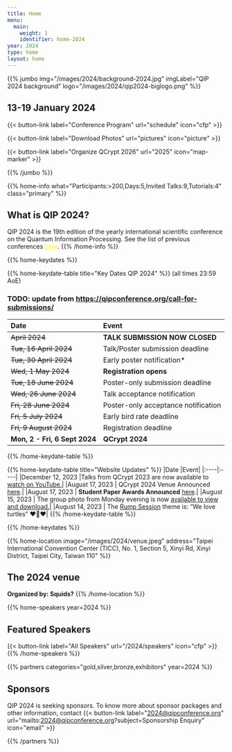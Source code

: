 ```yaml
---
title: Home
menu:
  main:
    weight: 1
    identifier: home-2024
year: 2024
type: home
layout: home
---
```

<!-- JUMBO -->
{{% jumbo img="/images/2024/background-2024.jpg" imgLabel="QIP 2024 background" logo="/images/2024/qip2024-biglogo.png" %}}

## 13-19 January 2024

{{< button-link label="Conference Program"
                url="schedule"
                icon="cfp" >}}


{{< button-link label="Download Photos"
                url="pictures"
                icon="picture" >}}

{{< button-link label="Organize QCrypt 2026"
                url="2025"
                icon="map-marker" >}}


{{% /jumbo %}}


{{% home-info what="Participants:>200,Days:5,Invited Talks:9,Tutorials:4" class="primary" %}}
## What is QIP 2024?

QIP 2024 is the 19th edition of the yearly international scientific conference on the Quantum Information Processing. See the list of previous conferences <a style="color: yellow" href="/2024/charter/#history-of-qip">here</a>.
{{% /home-info %}}

{{% home-keydates %}}

{{% home-keydate-table title="Key Dates QIP 2024" %}}
(all times 23:59 AoE)
### TODO: update from https://qipconference.org/call-for-submissions/


|Date |Event|
|:----|:----|
| <strike> April 2024 </strike>|<strong> TALK SUBMISSION NOW CLOSED </strong>|
| <strike> Tue, 16 April 2024 </strike>|  Talk/Poster submission deadline |
| <strike> Tue, 30 April 2024 </strike>|  Early poster notification* |
| <strike> Wed, 1 May 2024 </strike>|<strong>  Registration opens </strong>|
| <strike> Tue, 18 June 2024 </strike>|Poster-only submission deadline|
| <strike> Wed, 26 June 2024 </strike>| Talk acceptance notification |
| <strike> Fri, 28 June 2024 </strike>| Poster-only acceptance notification|
| <strike> Fri, 5 July 2024 </strike>| Early bird rate deadline|
| <strike> Fri, 9 August 2024 </strike>| Registration deadline|
|<strong>Mon, 2 - Fri, 6 Sept 2024 </strong>| <strong>QCrypt 2024</strong>|

{{% /home-keydate-table %}}

{{% home-keydate-table title="Website Updates" %}}
|Date |Event|
|:----|:----|
|December 12, 2023 |Talks from QCrypt 2023 are now available to <a href="https://www.youtube.com/playlist?list=PLbY0Lk6JsgBEph5CPYTQZs6cOKBPGSnnI">watch on YouTube.</a>|
|August 17, 2023 | QCrypt 2024 Venue Announced <a href="/2023/2024"> here</a>.|
|August 17, 2023 | <strong>Student Paper Awards Announced</strong> <a href="/2023/sessions/business/">here</a>.|
|August 15, 2023 | The group photo from Monday evening is now <a href="https://umd.box.com/s/ro56fac22mf5j8xkjcb06ggw0igil4nv">available to view and download.</a>|
|August 14, 2023 | The <a href="/2023/sessions/rump/">Rump Session</a> theme is: “We love turtles” ❤️🐢❤️|
{{% /home-keydate-table %}}

{{% /home-keydates %}}


<!-- THE MAP -->
{{% home-location
    image="/images/2024/venue.jpeg"
    address="Taipei International Convention Center (TICC), No. 1, Section 5, Xinyi Rd, Xinyi District, Taipei City, Taiwan 110"
    %}}

## The 2024 venue
<strong>Organized by: Squids?</strong>
{{% /home-location %}}

{{% home-speakers year=2024 %}}
## Featured Speakers
{{< button-link label="All Speakers"
                url="/2024/speakers"
                icon="cfp" >}}
{{% /home-speakers %}}

{{% partners categories="gold,silver,bronze,exhibitors" year=2024 %}}
## Sponsors

QIP 2024 is seeking sponsors. To know more about sponsor packages and other information, contact {{< button-link label="2024@qipconference.org" url="mailto:2024@qipconference.org?subject=Sponsorship Enquiry" icon="email" >}} 

{{% /partners %}}


